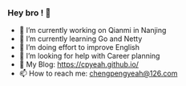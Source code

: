 ### Hey bro ! 👋

- 🔭 I’m currently working on Qianmi in Nanjing
- 🌱 I’m currently learning Go and Netty
- 💪 I’m doing effort to improve English
- 🤔 I’m looking for help with Career planning
- 💬 My Blog: https://cpyeah.github.io/
- 📫 How to reach me: chengpengyeah@126.com
